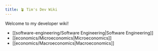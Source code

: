 ```yaml
---
title: 🪴 Tim's Dev Wiki
---
```


Welcome to my developer wiki!

- [[software-engineering/Software Engineering|Software Engineering]]
- [[economics/Microeconomics|Microeconomics]]
- [[economics/Macroeconomics|Macroeconomics]]
